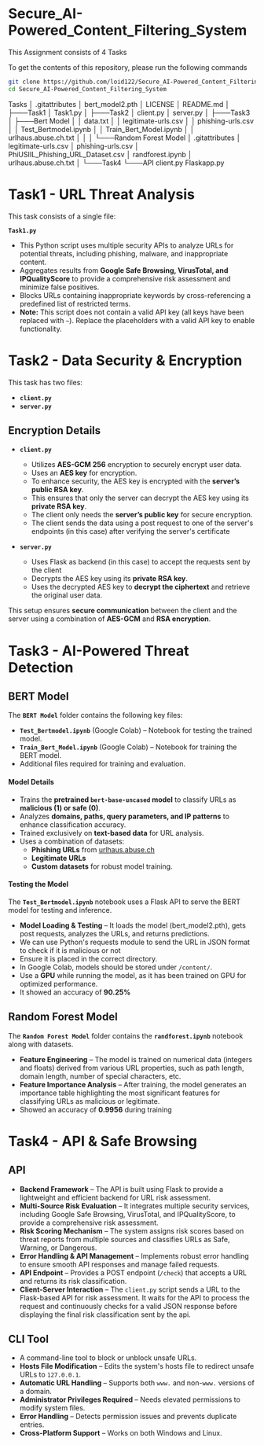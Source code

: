 # Secure_AI-Powered_Content_Filtering_System
This Assignment consists of 4 Tasks

To get the contents of this repository, please run the following commands
```bash
git clone https://github.com/loid122/Secure_AI-Powered_Content_Filtering_System.git
cd Secure_AI-Powered_Content_Filtering_System
```
Tasks
│   .gitattributes
│   bert_model2.pth
│   LICENSE
│   README.md
│
├───Task1
│       Task1.py
│
├───Task2
│       client.py
│       server.py
│
├───Task3
│   ├───Bert Model
│   │       data.txt
│   │       legitimate-urls.csv
│   │       phishing-urls.csv
│   │       Test_Bertmodel.ipynb
│   │       Train_Bert_Model.ipynb
│   │       urlhaus.abuse.ch.txt
│   │
│   └───Random Forest Model
│           .gitattributes
│           legitimate-urls.csv
│           phishing-urls.csv
│           PhiUSIIL_Phishing_URL_Dataset.csv
│           randforest.ipynb
│           urlhaus.abuse.ch.txt
│
└───Task4
    └───API
            client.py
            Flaskapp.py




# Task1 - URL Threat Analysis
This task consists of a single file:  

**`Task1.py`**  
- This Python script uses multiple security APIs to analyze URLs for potential threats, including phishing, malware, and inappropriate content.  
- Aggregates results from **Google Safe Browsing, VirusTotal, and IPQualityScore** to provide a comprehensive risk assessment and minimize false positives.  
- Blocks URLs containing inappropriate keywords by cross-referencing a predefined list of restricted terms.  
- **Note:** This script does not contain a valid API key (all keys have been replaced with `~`). Replace the placeholders with a valid API key to enable functionality.  


# Task2 - Data Security & Encryption
This task has two files:  

- **`client.py`**  
- **`server.py`**  

## Encryption Details  

- **`client.py`**  
  - Utilizes **AES-GCM 256** encryption to securely encrypt user data.  
  - Uses an **AES key** for encryption.  
  - To enhance security, the AES key is encrypted with the **server’s public RSA key**.  
  - This ensures that only the server can decrypt the AES key using its **private RSA key**.  
  - The client only needs the **server’s public key** for secure encryption.
  - The client sends the  data using a post request to one of the server's endpoints (in this case) after verifying the server's certificate 

- **`server.py`**
  - Uses Flask as backend (in this case) to accept the requests sent by the client
  - Decrypts the AES key using its **private RSA key**.  
  - Uses the decrypted AES key to **decrypt the ciphertext** and retrieve the original user data.  

This setup ensures **secure communication** between the client and the server using a combination of **AES-GCM** and **RSA encryption**.  

# Task3 - AI-Powered Threat Detection
## BERT Model
The **`BERT Model`** folder contains the following key files:  

- **`Test_Bertmodel.ipynb`** (Google Colab) – Notebook for testing the trained model.  
- **`Train_Bert_Model.ipynb`** (Google Colab) – Notebook for training the BERT model.  
- Additional files required for training and evaluation.  

#### Model Details  

- Trains the **pretrained `bert-base-uncased` model** to classify URLs as **malicious (1) or safe (0)**.  
- Analyzes **domains, paths, query parameters, and IP patterns** to enhance classification accuracy.  
- Trained exclusively on **text-based data** for URL analysis.  
- Uses a combination of datasets:  
  - **Phishing URLs** from [urlhaus.abuse.ch](https://urlhaus.abuse.ch/)  
  - **Legitimate URLs**  
  - **Custom datasets** for robust model training.  

#### Testing the Model  

The **`Test_Bertmodel.ipynb`** notebook uses a Flask API to serve the BERT model for testing and inference.  
- **Model Loading & Testing** – It loads the model (bert_model2.pth), gets post requests, analyzes the URLs, and returns predictions.
- We can use Python's requests module to send the URL in JSON format to check if it is malicious or not
- Ensure it is placed in the correct directory.  
- In Google Colab, models should be stored under `/content/`.  
- Use a **GPU** while running the model, as it has been trained on GPU for optimized performance.
- It showed an accuracy of **90.25%**
## Random Forest Model  

The **`Random Forest Model`** folder contains the **`randforest.ipynb`** notebook along with datasets.  

- **Feature Engineering** – The model is trained on numerical data (integers and floats) derived from various URL properties, such as path length, domain length, number of special characters, etc.  
- **Feature Importance Analysis** – After training, the model generates an importance table highlighting the most significant features for classifying URLs as malicious or legitimate.  
- Showed an accuracy of **0.9956** during training


# Task4 - API & Safe Browsing
## API 
- **Backend Framework** – The API is built using Flask to provide a lightweight and efficient backend for URL risk assessment.  
- **Multi-Source Risk Evaluation** – It integrates multiple security services, including Google Safe Browsing, VirusTotal, and IPQualityScore, to provide a comprehensive risk assessment.  
- **Risk Scoring Mechanism** – The system assigns risk scores based on threat reports from multiple sources and classifies URLs as Safe, Warning, or Dangerous.  
- **Error Handling & API Management** – Implements robust error handling to ensure smooth API responses and manage failed requests.  
- **API Endpoint** – Provides a POST endpoint (`/check`) that accepts a URL and returns its risk classification.
- **Client-Server Interaction** – The `client.py` script sends a URL to the Flask-based API for risk assessment. It waits for the API to process the request and continuously checks for a valid JSON response before displaying the final risk classification sent by the api.

## CLI Tool
- A command-line tool to block or unblock unsafe URLs.  
- **Hosts File Modification** – Edits the system's hosts file to redirect unsafe URLs to `127.0.0.1`.  
- **Automatic URL Handling** – Supports both `www.` and non-`www.` versions of a domain.  
- **Administrator Privileges Required** – Needs elevated permissions to modify system files.  
- **Error Handling** – Detects permission issues and prevents duplicate entries.  
- **Cross-Platform Support** – Works on both Windows and Linux.  

